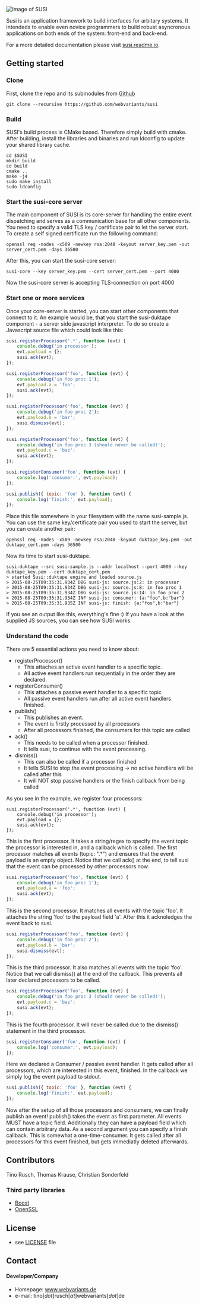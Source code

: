![Image of SUSI](http://webvariants.github.io/susi/resources/SUSI_Icon.svg)

Susi is an application framework to build interfaces for arbitary systems.
It intendeds to enable even novice programmers to build robust asyncronous applications on both ends of the system: front-end and back-end.

For a more detailed documentation please visit [susi.readme.io](http://susi.readme.io/).

## Getting started

### Clone
First, clone the repo and its submodules from [Github](https://github.com/webvariants/susi)
```
git clone --recursive https://github.com/webvariants/susi
```

### Build
SUSI's build process is CMake based. Therefore simply build with cmake.
After building, install the libraries and binaries and run ldconfig to update your shared library cache.
```
cd $SUSI
mkdir build
cd build
cmake ..
make -j4
sudo make install
sudo ldconfig
```

### Start the susi-core server
The main component of SUSI is its core-server for handling the entire event dispatching and serves as a communication base for all other components.
You need to specify a valid TLS key / certificate pair to let the server start. To create a self signed certificate run the following command:
```
openssl req -nodes -x509 -newkey rsa:2048 -keyout server_key.pem -out server_cert.pem -days 36500
```
After this, you can start the susi-core server:
```
susi-core --key server_key.pem --cert server_cert.pem --port 4000
```
Now the susi-core server is accepting TLS-connection on port 4000

### Start one or more services
Once your core-server is started, you can start other components that connect to it.
An example would be, that you start the susi-duktape component - a server side javascript interpreter.
To do so create a Javascript source file which could look like this:
```javascript
susi.registerProcessor('.*', function (evt) {
	console.debug('in processor');
	evt.payload = {};
	susi.ack(evt);
});

susi.registerProcessor('foo', function (evt) {
	console.debug('in foo proc 1');
	evt.payload.a = 'foo';
	susi.ack(evt);
});

susi.registerProcessor('foo', function (evt) {
	console.debug('in foo proc 2');
	evt.payload.b = 'bar';
	susi.dismiss(evt);
});

susi.registerProcessor('foo', function (evt) {
	console.debug('in foo proc 3 (should never be called)');
	evt.payload.c = 'baz';
	susi.ack(evt);
});

susi.registerConsumer('foo', function (evt) {
	console.log('consumer:', evt.payload);
});

susi.publish({ topic: 'foo' }, function (evt) {
	console.log('finish:', evt.payload);
});

```
Place this file somewhere in your filesystem with the name susi-sample.js.
You can use the same key/certificate pair you used to start the server, but you can create another pair:
```
openssl req -nodes -x509 -newkey rsa:2048 -keyout duktape_key.pem -out duktape_cert.pem -days 36500
```
Now its time to start susi-duktape.
```
susi-duktape --src susi-sample.js --addr localhost --port 4000 --key duktape_key.pem --cert duktape_cert.pem
> started Susi::duktape engine and loaded source.js
> 2015-08-25T09:35:31.934Z DBG susi-js: source.js:2: in processor
> 2015-08-25T09:35:31.934Z DBG susi-js: source.js:8: in foo proc 1
> 2015-08-25T09:35:31.934Z DBG susi-js: source.js:14: in foo proc 2
> 2015-08-25T09:35:31.934Z INF susi-js: consumer: {a:"foo",b:"bar"}
> 2015-08-25T09:35:31.935Z INF susi-js: finish: {a:"foo",b:"bar"}
```
If you see an output like this, everything's fine :)
If you have a look at the supplied JS sources, you can see how SUSI works.

### Understand the code
There are 5 essential actions you need to know about:

* registerProcessor()
	* This attaches an active event handler to a specific topic.
	* All active event handlers run sequentially in the order they are declared.
* registerConsumer()
	* This attaches a passive event handler to a specific topic
	* All passive event handlers run after all active event handlers finished.
* publish()
	* This publishes an event.
	* The event is firstly processed by all processors
	* After all processors finished, the consumers for this topic are called
* ack()
	* This needs to be called when a processor finished.
	* It tells susi, to continue with the event processing.
* dismiss()
	* This can also be called if a processor finished
	* It tells SUSI to stop the event processing -> no active handlers will be called after this
	* It will NOT stop passive handlers or the finish callback from being called

As you see in the example, we register four processors:

```
susi.registerProcessor('.*', function (evt) {
	console.debug('in processor');
	evt.payload = {};
	susi.ack(evt);
});
```
This is the first processor. It takes a string/regex to specify the event topic the processor is interested in,
and a callback which is called. The first processor matches all events (topic: ".*") and ensures that the
event payload is an empty object. Notice that we call ack() at the end, to tell susi that the event can be processed by
other processors now.


```javascript
susi.registerProcessor('foo', function (evt) {
	console.debug('in foo proc 1');
	evt.payload.a = 'foo';
	susi.ack(evt);
});
```
This is the second processor. It matches all events with the topic 'foo'.
It attaches the string 'foo' to the payload field 'a'. After this it acknoledges the event back to susi.

```javascript
susi.registerProcessor('foo', function (evt) {
	console.debug('in foo proc 2');
	evt.payload.b = 'bar';
	susi.dismiss(evt);
});
```
This is the third processor. It also matches all events with the topic 'foo'.
Notice that we call dismiss() at the end of the callback. This prevents all later declared processors to be called.

```javascript
susi.registerProcessor('foo', function (evt) {
	console.debug('in foo proc 3 (should never be called)');
	evt.payload.c = 'baz';
	susi.ack(evt);
});
```
This is the fourth processor. It will never be called due to the dismiss() statement in the third processor.

```javascript
susi.registerConsumer('foo', function (evt) {
	console.log('consumer:', evt.payload);
});
```
Here we declared a Consumer / passive event handler.
It gets called after all processors, which are interested in this event, finished.
In the callback we simply log the event payload to stdout.

```javascript
susi.publish({ topic: 'foo' }, function (evt) {
	console.log('finish:', evt.payload);
});
```
Now after the setup of all those processors and consumers, we can finally publish an event!
publish() takes the event as first parameter. All events MUST have a topic field. Additionally they can have a payload field
which can contain arbitrary data. As a second argument you can specify a finish callback. This is somewhat a one-time-consumer.
It gets called after all processors for this event finished, but gets immediatly deleted afterwards.

## Contributors
Tino Rusch, Thomas Krause, Christian Sonderfeld

### Third party libraries
* [Boost](https://github.com/boostorg/boost)
* [OpenSSL](https://github.com/openssl/openssl)

## License
* see [LICENSE](https://github.com/webvariants/susi/blob/experimental/LICENSE.md) file

## Contact
#### Developer/Company
* Homepage: www.webvariants.de
* e-mail: tino[*dot*]rusch[*at*]webvariants[*dot*]de

